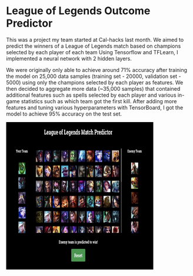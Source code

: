 # League of Legends Outcome Predictor

This was a project my team started at Cal-hacks last month. We aimed to predict the winners of a League of Legends match based on champions selected by each player of each team Using Tensorflow and TFLearn, I implemented a neural network with 2 hidden layers. 

We were originally only able to achieve around 71% accuracy after training the model on 25,000 data samples (training set - 20000, validation set - 5000) using only the champions selected by each player as features. We then decided to aggregate more data (~35,000 samples) that contained additional features such as spells selected by each player and various in-game statistics such as which team got the first kill. After adding more features and tuning various hyperparameters with TensorBoard, I got the model to achieve 95% accuracy on the test set.

<img src="lol-champion-picker/screenshots/landing.png" width="400" height="400" />
